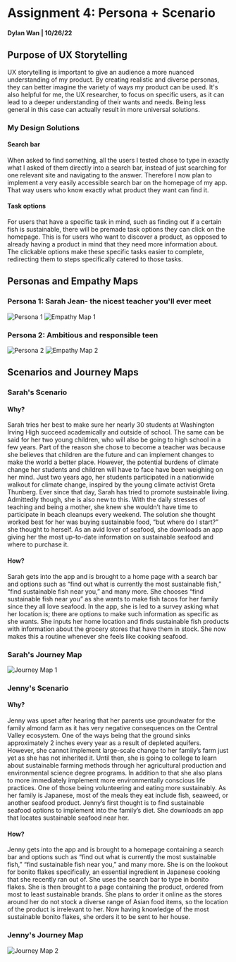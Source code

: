 # Assignment 4: Persona + Scenario 
#### Dylan Wan | 10/26/22

## Purpose of UX Storytelling 
UX storytelling is important to give an audience a more nuanced understanding of my product. By creating realistic and diverse personas, they can better imagine the variety of ways my product can be used. It's also helpful for me, the UX researcher, to focus on specific users, as it can lead to a deeper understanding of their wants and needs. Being less general in this case can actually result in more universal solutions. 
### My Design Solutions
#### Search bar
When asked to find something, all the users I tested chose to type in exactly what I asked of them directly into a search bar, instead of just searching for one relevant site and navigating to the answer. Therefore I now plan to implement a very easily accessible search bar on the homepage of my app. That way users who know exactly what product they want can find it.
#### Task options
For users that have a specific task in mind, such as finding out if a certain fish is sustainable, there will be premade task options they can click on the homepage. This is for users who want to discover a product, as opposed to already having a product in mind that they need more information about. The clickable options make these specific tasks easier to complete, redirecting them to steps specifically catered to those tasks. 



## Personas and Empathy Maps
### Persona 1: Sarah Jean- the nicest teacher you'll ever meet 
![Persona 1](https://user-images.githubusercontent.com/114602097/197993601-cfdaea36-63c7-4c25-9d02-2a5acf598900.png)
![Empathy Map 1](https://user-images.githubusercontent.com/114602097/197993775-415003ea-51c3-4a7c-be1e-21c2c02e598e.png)

### Persona 2: Ambitious and responsible teen 
![Persona 2](https://user-images.githubusercontent.com/114602097/197994003-54ea4d24-9cf0-4bda-a4ee-02fb647a9543.png)
![Empathy Map 2](https://user-images.githubusercontent.com/114602097/197994042-afcef592-4d21-4b27-836e-7e77468550b2.png)

## Scenarios and Journey Maps
### Sarah's Scenario
#### Why?
Sarah tries her best to make sure her nearly 30 students at Washington Irving High succeed academically and outside of school. The same can be said for her two young children, who will also be going to high school in a few years. Part of the reason she chose to become a teacher was because she believes that children are the future and can implement changes to make the world a better place. However, the potential burdens of climate change her students and children will have to face have been weighing on her mind. Just two years ago, her students participated in a nationwide walkout for climate change, inspired by the young climate activist Greta Thunberg. Ever since that day, Sarah has tried to promote sustainable living. Admittedly though, she is also new to this. With the daily stresses of teaching and being a mother, she knew she wouldn’t have time to participate in beach cleanups every weekend. The solution she thought worked best for her was buying sustainable food, “but where do I start?” she thought to herself. As an avid lover of seafood, she downloads an app giving her the most up-to-date information on sustainable seafood and where to purchase it. 
#### How?
Sarah gets into the app and is brought to a home page with a search bar and options such as “find out what is currently the most sustainable fish,” “find sustainable fish near you,” and many more. She chooses “find sustainable fish near you” as she wants to make fish tacos for her family since they all love seafood. In the app, she is led to a survey asking what her location is; there are options to make such information as specific as she wants. She inputs her home location and finds sustainable fish products with information about the grocery stores that have them in stock. She now makes this a routine whenever she feels like cooking seafood. 
### Sarah's Journey Map
![Journey Map 1](https://user-images.githubusercontent.com/114602097/197994816-8d9e5621-d010-4f25-bf6d-4cfbac39c546.png)

### Jenny's Scenario
#### Why?
Jenny was upset after hearing that her parents use groundwater for the family almond farm as it has very negative consequences on the Central Valley ecosystem. One of the ways being that the ground sinks approximately 2 inches every year as a result of depleted aquifers. However, she cannot implement large-scale change to her family’s farm just yet as she has not inherited it. Until then, she is going to college to learn about sustainable farming methods through her agricultural production and environmental science degree programs. In addition to that she also plans to more immediately implement more environmentally conscious life practices. One of those being volunteering and eating more sustainably. As her family is Japanese, most of the meals they eat include fish, seaweed, or another seafood product. Jenny’s first thought is to find sustainable seafood options to implement into the family’s diet. She downloads an app that locates sustainable seafood near her. 

#### How?
Jenny gets into the app and is brought to a homepage containing a search bar and options such as “find out what is currently the most sustainable fish,” “find sustainable fish near you,” and many more. She is on the lookout for bonito flakes specifically, an essential ingredient in Japanese cooking that she recently ran out of. She uses the search bar to type in bonito flakes. She is then brought to a page containing the product, ordered from most to least sustainable brands. She plans to order it online as the stores around her do not stock a diverse range of Asian food items, so the location of the product is irrelevant to her. Now having knowledge of the most sustainable bonito flakes, she orders it to be sent to her house. 
### Jenny's Journey Map
![Journey Map 2](https://user-images.githubusercontent.com/114602097/197995166-1a093afa-0644-4973-9038-a95c8dd3492e.png)






